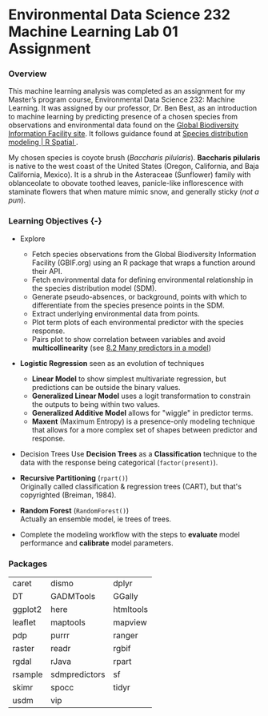 # Environmental Data Science 232 Machine Learning Lab 01 Assignment

### Overview

This machine learning analysis was completed as an assignment for my Master’s program course, Environmental Data Science 232: Machine Learning. It was assigned by our professor, Dr. Ben Best, as an introduction to machine learning by predicting presence of a chosen species from observations and environmental data found on the [Global Biodiversity Information Facility site](https://www.gbif.org/). It follows guidance found at [Species distribution modeling | R Spatial ](https://rspatial.org/raster/sdm/).

My chosen species is coyote brush (*Baccharis pilularis*). **Baccharis pilularis** is native to the west coast of the United States (Oregon, California, and Baja California, Mexico). It is a shrub in the Asteraceae (Sunflower) family with oblanceolate to obovate toothed leaves, panicle-like inflorescence with staminate flowers that when mature mimic snow, and generally sticky (*not a pun*).

### Learning Objectives {-}

- Explore
  - Fetch species observations from the Global Biodiversity Information Facility (GBIF.org) using an R package that wraps a function around their API.
  - Fetch environmental data for defining environmental relationship in the species distribution model (SDM).
  - Generate pseudo-absences, or background, points with which to differentiate from the species presence points in the SDM.
  - Extract underlying environmental data from points.
  - Plot term plots of each environmental predictor with the species response.
  - Pairs plot to show correlation between variables and avoid **multicollinearity** (see [8.2 Many predictors in a model](https://openintro-ims.netlify.app/model-mlr.html#many-predictors-in-a-model))
- **Logistic Regression** seen as an evolution of techniques
  - **Linear Model** to show simplest multivariate regression, but predictions can be outside the binary values.
  - **Generalized Linear Model** uses a logit transformation to constrain the outputs to being within two values.
  - **Generalized Additive Model** allows for "wiggle" in predictor terms.
  - **Maxent** (Maximum Entropy) is a presence-only modeling technique that allows for a more complex set of shapes between predictor and response.
  
- Decision Trees
Use **Decision Trees** as a **Classification** technique to the data with the response being categorical (`factor(present)`).
- **Recursive Partitioning** (`rpart()`)\
    Originally called classification & regression trees (CART), but that's copyrighted (Breiman, 1984).
-   **Random Forest** (`RandomForest()`)\
    Actually an ensemble model, ie trees of trees.
- Complete the modeling workflow with the steps to **evaluate** model performance and **calibrate** model parameters.

### Packages

|           |            |         |
| --------- | -----------| --------|
| caret     | dismo      | dplyr   | 
| DT        | GADMTools  | GGally  |
| ggplot2   | here       | htmltools |
| leaflet   | maptools   | mapview |
| pdp       | purrr      | ranger  |
| raster    | readr      | rgbif   |
| rgdal     |  rJava     | rpart   |
| rsample   | sdmpredictors | sf   |
| skimr     | spocc      | tidyr   |
| usdm      | vip        |         |

